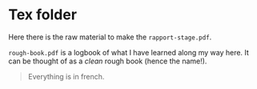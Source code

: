 # Tex folder

Here there is the raw material to make the `rapport-stage.pdf`.

`rough-book.pdf` is a logbook of what I have learned along my way here. It can be thought of as a *clean* rough book (hence the name!).

> Everything is in french.
